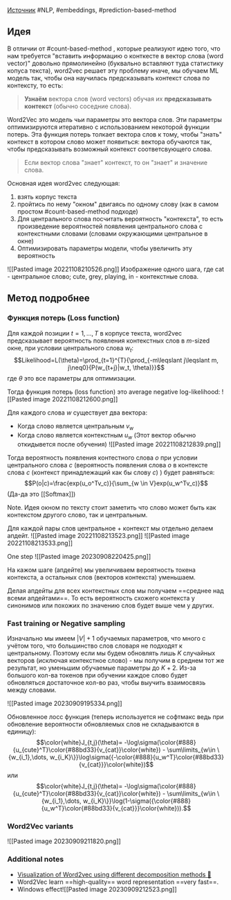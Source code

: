 [Источник](https://lena-voita.github.io/nlp_course/word_embeddings.html)
#NLP, #embeddings, #prediction-based-method
## Идея
В отличии от #count-based-method , которые реализуют идею того, что нам требуется "вставить информацию о конткесте в вектор слова (word vector)" довольно прямолинейно (буквально вставляют туда статистику копуса текста), word2vec решает эту проблему иначе, мы обучаем ML модель так, чтобы она научилась предсказывать контекст слова по контексту, то есть:

>**Узнаём** вектора слов (word vectors) обучая их **предсказывать контекст** (обычно соседние слова).

Word2Vec это модель чьи параметры это вектора слов. Эти параметры оптимизируются итеративно с использованием некоторой функции потерь. Эта функция потерь толкает вектора слов к тому, чтобы "знать" контекст в котором слово может появиться: вектора обучаются так, чтобы предсказывать возможный контекст соответсвующего слова. 

>Если вектор слова "знает" контекст, то он "знает" и значение слова.

Основная идея word2vec следующая:
1. взять корпус текста
2. пройтись по нему "окном" двигаясь по одному слову (как в самом простом #count-based-method подходе)
3. Для центрального слова посчитать вероятность "контекста", то есть произведение вероятностей появления центрального слова с контекстными словами (словами окружающими центральное в окне)
4. Оптимизировать параметры модели, чтобы увеличить эту вероятность

![[Pasted image 20221108210526.png]]
Изображение одного шага, где cat - центральное слово; cute, grey, playing, in - контекстные слова.

## Метод подробнее

### Функция потерь (Loss function)
Для каждой позиции $t=1,...,T$ в корпусе текста, word2vec предсказывает вероятность появления контекстных слов в $m$-sized окне, при условии центрального слова $w_t$:
$$Likelihood=L(\theta)=\prod_{t=1}^{T}{\prod_{-m\leqslant j\leqslant m, j\neq0}{P(w_{t+j}|w_t, \theta)}}$$
где $\theta$ это все параметры для оптимизации.

Тогда функция потерь (loss function) это average negative log-likelihood:
![[Pasted image 20221108212600.png]]

Для каждого слова $w$ существует два вектора:
- Когда слово является центральным $v_w$
- Когда слово является контекстным $u_w$ (Этот вектор обычно откидывется после обучения)
![[Pasted image 20221108212839.png]]

Тогда вероятность появления контестного слова $o$ при условии центрального слова $c$ (вероятность появления слова $o$ в контексте слова $c$ (контекст принадлежащий как бы слову $c$) ) будет равняться:
$$P(o|c)=\frac{exp(u_o^Tv_c)}{\sum_{w \in V}exp(u_w^Tv_c)}$$
(Да-да это [[Softmax]])

Note. Идея окном по тексту стоит заметить что слово может быть как контекстом другого слово, так и центральным.

Для каждой пары слов центральное + контекст мы отдельно делаем апдейт.
![[Pasted image 20221108213523.png]]
![[Pasted image 20221108213533.png]]

One step
![[Pasted image 20230908220425.png]]

На кажом шаге (апдейте) мы увеличиваем вероятность токена контекста, а остальных слов (векторов контекста) уменьшаем.

Делая апдейты для всех контекстных слов мы получаем ==среднее над всеми апдейтами==. То есть вероятность схожего контекста у синонимов или похожих по значению слов будет выше чем у других.

### Fast training or Negative sampling
Изначально мы имеем $|V| + 1$ обучаемых параметров, что много с учётом того, что большинство слов словаря не подходят к центральному. Поэтому если мы будем обновлять лишь $K$ случайных векторов (исключая контекстное слово) - мы получим в среднем тот же результат, но уменьшим обучаемые параметры до $K + 2$. Из-за большого кол-ва токенов при обучении каждое слово будет обновляться достаточное кол-во раз, чтобы выучить взаимосвязь между словами.

![[Pasted image 20230909195334.png]]

Обновленное лосс функция (теперь используется не софтмакс ведь при обновление вероятности обновляемых слов не складываются в единицу):
$$\color{white}J_{t,j}(\theta)=
    -\log\sigma(\color{#888}{u_{cute}^T}\color{#88bd33}{v_{cat}}\color{white}) -
    \sum\limits_{w\in \{w_{i_1},\dots, w_{i_K}\}}\log\sigma({-\color{#888}{u_w^T}\color{#88bd33}{v_{cat}}}\color{white})$$
или 
$$\color{white}J_{t,j}(\theta)=
    -\log\sigma(\color{#888}{u_{cute}^T}\color{#88bd33}{v_{cat}}\color{white}) -
    \sum\limits_{w\in \{w_{i_1},\dots, w_{i_K}\}}\log(1-\sigma({\color{#888}{u_w^T}\color{#88bd33}{v_{cat}}}\color{white})).$$

### Word2Vec variants
![[Pasted image 20230909211820.png]]

### Additional notes
- [Visualization of Word2vec using different decomposition methods 🤩](https://projector.tensorflow.org)
- Word2Vec learn ==high-quality== word representation ==very fast==.
- Windows effect![[Pasted image 20230909212523.png]]

